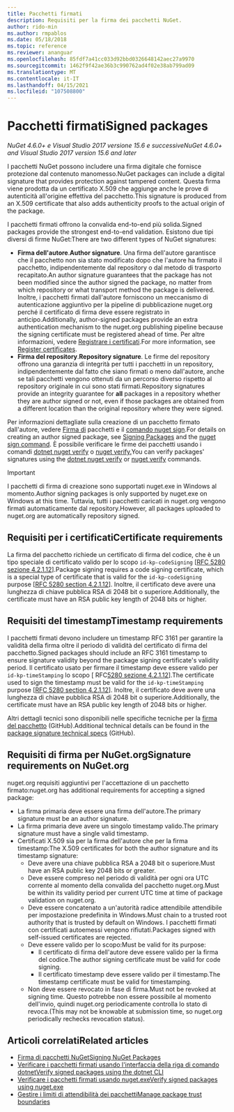 ```yaml
---
title: Pacchetti firmati
description: Requisiti per la firma dei pacchetti NuGet.
author: rido-min
ms.author: rmpablos
ms.date: 05/18/2018
ms.topic: reference
ms.reviewer: ananguar
ms.openlocfilehash: 85fdf7a41cc033d92bbd0326648142aec27a9970
ms.sourcegitcommit: 1462f9f42ae36b3c990762ad4f02e38ab799ad09
ms.translationtype: MT
ms.contentlocale: it-IT
ms.lasthandoff: 04/15/2021
ms.locfileid: "107508800"
---
```

# <a name="signed-packages"></a><span data-ttu-id="32056-103">Pacchetti firmati</span><span class="sxs-lookup"><span data-stu-id="32056-103">Signed packages</span></span>

<span data-ttu-id="32056-104">*NuGet 4.6.0+ e Visual Studio 2017 versione 15.6 e successive*</span><span class="sxs-lookup"><span data-stu-id="32056-104">*NuGet 4.6.0+ and Visual Studio 2017 version 15.6 and later*</span></span>

<span data-ttu-id="32056-105">I pacchetti NuGet possono includere una firma digitale che fornisce protezione dal contenuto manomesso.</span><span class="sxs-lookup"><span data-stu-id="32056-105">NuGet packages can include a digital signature that provides protection against tampered content.</span></span> <span data-ttu-id="32056-106">Questa firma viene prodotta da un certificato X.509 che aggiunge anche le prove di autenticità all'origine effettiva del pacchetto.</span><span class="sxs-lookup"><span data-stu-id="32056-106">This signature is produced from an X.509 certificate that also adds authenticity proofs to the actual origin of the package.</span></span>

<span data-ttu-id="32056-107">I pacchetti firmati offrono la convalida end-to-end più solida.</span><span class="sxs-lookup"><span data-stu-id="32056-107">Signed packages provide the strongest end-to-end validation.</span></span> <span data-ttu-id="32056-108">Esistono due tipi diversi di firme NuGet:</span><span class="sxs-lookup"><span data-stu-id="32056-108">There are two different types of NuGet signatures:</span></span>
- <span data-ttu-id="32056-109">**Firma dell'autore**.</span><span class="sxs-lookup"><span data-stu-id="32056-109">**Author signature**.</span></span> <span data-ttu-id="32056-110">Una firma dell'autore garantisce che il pacchetto non sia stato modificato dopo che l'autore ha firmato il pacchetto, indipendentemente dal repository o dal metodo di trasporto recapitato.</span><span class="sxs-lookup"><span data-stu-id="32056-110">An author signature guarantees that the package has not been modified since the author signed the package, no matter from which repository or what transport method the package is delivered.</span></span> <span data-ttu-id="32056-111">Inoltre, i pacchetti firmati dall'autore forniscono un meccanismo di autenticazione aggiuntivo per la pipeline di pubblicazione nuget.org perché il certificato di firma deve essere registrato in anticipo.</span><span class="sxs-lookup"><span data-stu-id="32056-111">Additionally, author-signed packages provide an extra authentication mechanism to the nuget.org publishing pipeline because the signing certificate must be registered ahead of time.</span></span> <span data-ttu-id="32056-112">Per altre informazioni, vedere [Registrare i certificati](#signature-requirements-on-nugetorg).</span><span class="sxs-lookup"><span data-stu-id="32056-112">For more information, see [Register certificates](#signature-requirements-on-nugetorg).</span></span>
- <span data-ttu-id="32056-113">**Firma del repository**.</span><span class="sxs-lookup"><span data-stu-id="32056-113">**Repository signature**.</span></span> <span data-ttu-id="32056-114">Le firme del repository  offrono una garanzia di integrità per tutti i pacchetti in un repository, indipendentemente dal fatto che siano firmati o meno dall'autore, anche se tali pacchetti vengono ottenuti da un percorso diverso rispetto al repository originale in cui sono stati firmati.</span><span class="sxs-lookup"><span data-stu-id="32056-114">Repository signatures provide an integrity guarantee for **all** packages in a repository whether they are author signed or not, even if those packages are obtained from a different location than the original repository where they were signed.</span></span>   

<span data-ttu-id="32056-115">Per informazioni dettagliate sulla creazione di un pacchetto firmato dall'autore, vedere [Firma di](../create-packages/Sign-a-package.md) pacchetti e il [comando nuget sign](../reference/cli-reference/cli-ref-sign.md).</span><span class="sxs-lookup"><span data-stu-id="32056-115">For details on creating an author signed package, see [Signing Packages](../create-packages/Sign-a-package.md) and the [nuget sign command](../reference/cli-reference/cli-ref-sign.md).</span></span> <span data-ttu-id="32056-116">È possibile verificare le firme dei pacchetti usando i comandi [dotnet nuget verify](/dotnet/core/tools/dotnet-nuget-verify) o [nuget verify.](../reference/cli-reference/cli-ref-verify.md)</span><span class="sxs-lookup"><span data-stu-id="32056-116">You can verify packages' signatures using the [dotnet nuget verify](/dotnet/core/tools/dotnet-nuget-verify) or [nuget verify](../reference/cli-reference/cli-ref-verify.md) commands.</span></span>

> [!Important]
> <span data-ttu-id="32056-117">I pacchetti di firma di creazione sono supportati nuget.exe in Windows al momento.</span><span class="sxs-lookup"><span data-stu-id="32056-117">Author signing packages is only supported by nuget.exe on Windows at this time.</span></span> <span data-ttu-id="32056-118">Tuttavia, tutti i pacchetti caricati in nuget.org vengono firmati automaticamente dal repository.</span><span class="sxs-lookup"><span data-stu-id="32056-118">However, all packages uploaded to nuget.org are automatically repository signed.</span></span>

## <a name="certificate-requirements"></a><span data-ttu-id="32056-119">Requisiti per i certificati</span><span class="sxs-lookup"><span data-stu-id="32056-119">Certificate requirements</span></span>

<span data-ttu-id="32056-120">La firma del pacchetto richiede un certificato di firma del codice, che è un tipo speciale di certificato valido per lo scopo `id-kp-codeSigning` [[RFC 5280 sezione 4.2.1.12](https://tools.ietf.org/html/rfc5280#section-4.2.1.12)].</span><span class="sxs-lookup"><span data-stu-id="32056-120">Package signing requires a code signing certificate, which is a special type of certificate that is valid for the `id-kp-codeSigning` purpose [[RFC 5280 section 4.2.1.12](https://tools.ietf.org/html/rfc5280#section-4.2.1.12)].</span></span> <span data-ttu-id="32056-121">Inoltre, il certificato deve avere una lunghezza di chiave pubblica RSA di 2048 bit o superiore.</span><span class="sxs-lookup"><span data-stu-id="32056-121">Additionally, the certificate must have an RSA public key length of 2048 bits or higher.</span></span>

## <a name="timestamp-requirements"></a><span data-ttu-id="32056-122">Requisiti del timestamp</span><span class="sxs-lookup"><span data-stu-id="32056-122">Timestamp requirements</span></span>

<span data-ttu-id="32056-123">I pacchetti firmati devono includere un timestamp RFC 3161 per garantire la validità della firma oltre il periodo di validità del certificato di firma del pacchetto.</span><span class="sxs-lookup"><span data-stu-id="32056-123">Signed packages should include an RFC 3161 timestamp to ensure signature validity beyond the package signing certificate's validity period.</span></span> <span data-ttu-id="32056-124">Il certificato usato per firmare il timestamp deve essere valido per `id-kp-timeStamping` lo scopo [ RFC[5280 sezione 4.2.1.12](https://tools.ietf.org/html/rfc5280#section-4.2.1.12)].</span><span class="sxs-lookup"><span data-stu-id="32056-124">The certificate used to sign the timestamp must be valid for the `id-kp-timeStamping` purpose [[RFC 5280 section 4.2.1.12](https://tools.ietf.org/html/rfc5280#section-4.2.1.12)].</span></span> <span data-ttu-id="32056-125">Inoltre, il certificato deve avere una lunghezza di chiave pubblica RSA di 2048 bit o superiore.</span><span class="sxs-lookup"><span data-stu-id="32056-125">Additionally, the certificate must have an RSA public key length of 2048 bits or higher.</span></span>

<span data-ttu-id="32056-126">Altri dettagli tecnici sono disponibili nelle specifiche tecniche per la [firma del pacchetto](https://github.com/NuGet/Home/wiki/Package-Signatures-Technical-Details) (GitHub).</span><span class="sxs-lookup"><span data-stu-id="32056-126">Additional technical details can be found in the [package signature technical specs](https://github.com/NuGet/Home/wiki/Package-Signatures-Technical-Details) (GitHub).</span></span>

## <a name="signature-requirements-on-nugetorg"></a><span data-ttu-id="32056-127">Requisiti di firma per NuGet.org</span><span class="sxs-lookup"><span data-stu-id="32056-127">Signature requirements on NuGet.org</span></span>

<span data-ttu-id="32056-128">nuget.org requisiti aggiuntivi per l'accettazione di un pacchetto firmato:</span><span class="sxs-lookup"><span data-stu-id="32056-128">nuget.org has additional requirements for accepting a signed package:</span></span>

- <span data-ttu-id="32056-129">La firma primaria deve essere una firma dell'autore.</span><span class="sxs-lookup"><span data-stu-id="32056-129">The primary signature must be an author signature.</span></span>
- <span data-ttu-id="32056-130">La firma primaria deve avere un singolo timestamp valido.</span><span class="sxs-lookup"><span data-stu-id="32056-130">The primary signature must have a single valid timestamp.</span></span>
- <span data-ttu-id="32056-131">Certificati X.509 sia per la firma dell'autore che per la firma timestamp:</span><span class="sxs-lookup"><span data-stu-id="32056-131">The X.509 certificates for both the author signature and its timestamp signature:</span></span>
  - <span data-ttu-id="32056-132">Deve avere una chiave pubblica RSA a 2048 bit o superiore.</span><span class="sxs-lookup"><span data-stu-id="32056-132">Must have an RSA public key 2048 bits or greater.</span></span>
  - <span data-ttu-id="32056-133">Deve essere compreso nel periodo di validità per ogni ora UTC corrente al momento della convalida del pacchetto nuget.org.</span><span class="sxs-lookup"><span data-stu-id="32056-133">Must be within its validity period per current UTC time at time of package validation on nuget.org.</span></span>
  - <span data-ttu-id="32056-134">Deve essere concatenato a un'autorità radice attendibile attendibile per impostazione predefinita in Windows.</span><span class="sxs-lookup"><span data-stu-id="32056-134">Must chain to a trusted root authority that is trusted by default on Windows.</span></span> <span data-ttu-id="32056-135">I pacchetti firmati con certificati autoemessi vengono rifiutati.</span><span class="sxs-lookup"><span data-stu-id="32056-135">Packages signed with self-issued certificates are rejected.</span></span>
  - <span data-ttu-id="32056-136">Deve essere valido per lo scopo:</span><span class="sxs-lookup"><span data-stu-id="32056-136">Must be valid for its purpose:</span></span> 
    - <span data-ttu-id="32056-137">Il certificato di firma dell'autore deve essere valido per la firma del codice.</span><span class="sxs-lookup"><span data-stu-id="32056-137">The author signing certificate must be valid for code signing.</span></span>
    - <span data-ttu-id="32056-138">Il certificato timestamp deve essere valido per il timestamp.</span><span class="sxs-lookup"><span data-stu-id="32056-138">The timestamp certificate must be valid for timestamping.</span></span>
  - <span data-ttu-id="32056-139">Non deve essere revocato in fase di firma.</span><span class="sxs-lookup"><span data-stu-id="32056-139">Must not be revoked at signing time.</span></span> <span data-ttu-id="32056-140">Questo potrebbe non essere possibile al momento dell'invio, quindi nuget.org periodicamente controlla lo stato di revoca.</span><span class="sxs-lookup"><span data-stu-id="32056-140">(This may not be knowable at submission time, so nuget.org periodically rechecks revocation status).</span></span>
  
  
## <a name="related-articles"></a><span data-ttu-id="32056-141">Articoli correlati</span><span class="sxs-lookup"><span data-stu-id="32056-141">Related articles</span></span>

- [<span data-ttu-id="32056-142">Firma di pacchetti NuGet</span><span class="sxs-lookup"><span data-stu-id="32056-142">Signing NuGet Packages</span></span>](../create-packages/Sign-a-Package.md)
- [<span data-ttu-id="32056-143">Verificare i pacchetti firmati usando l'interfaccia della riga di comando dotnet</span><span class="sxs-lookup"><span data-stu-id="32056-143">Verify signed packages using the dotnet CLI</span></span>](/dotnet/core/tools/dotnet-nuget-verify)
- [<span data-ttu-id="32056-144">Verificare i pacchetti firmati usando nuget.exe</span><span class="sxs-lookup"><span data-stu-id="32056-144">Verify signed packages using nuget.exe</span></span>](../reference/cli-reference/cli-ref-verify.md)
- [<span data-ttu-id="32056-145">Gestire i limiti di attendibilità dei pacchetti</span><span class="sxs-lookup"><span data-stu-id="32056-145">Manage package trust boundaries</span></span>](../consume-packages/installing-signed-packages.md)
